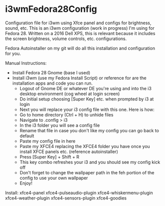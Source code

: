 # i3wmFedora28Config
Configuration file for i3wm using Xfce panel and configs for brightness, sound, etc. 
This is an i3wm configuration (work in progress) I'm using for Fedora 28. Written on a 2016 Dell XPS, this is relevant because it includes the screen brightness, volume controls, etc. configurations. 

Fedora Autoinstaller on my git will do all this installation and configuration for you.

Manual Instructions:
- Install Fedora 28 Gnome (base I used)
- Install i3wm (use my Fedora Install Script) or reference for are the installation apps and code you can run.
   - Logout of Gnome DE or whatever DE you're using and into the i3 desktop environment (cog wheel at login screen)
   - Do initial setup choosing [Super Key] etc. when prompted by i3 at login
   - Next you will replace your i3 config file with this one. Here is how: 
   - Go to home directory (Ctrl + H) to unhide files
   - Navigate to .config > i3
   - In the i3 folder you will see a config file
   - Rename that file in case you don't like my config you can go back to default
   - Paste my config file in here
   - Paste my XFCE4 replacing the XFCE4 folder you have once you install XFCE panels etc. (reference autoinstaller)
   - Press [Super Key] + Shift + R
   - This key combo refreshes your i3 and you should see my config kick off
   - Don't forget to change the wallpaper path in the feh portion of the config to use your own wallpaper
   - Enjoy!

Install: xfce4-panel xfce4-pulseaudio-plugin xfce4-whiskermenu-plugin xfce4-weather-plugin xfce4-sensors-plugin xfce4-goodies
